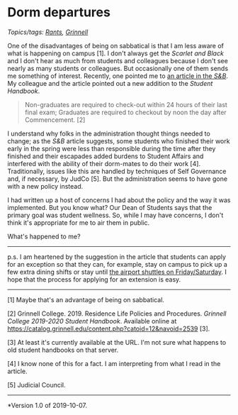 Dorm departures
===============

*Topics/tags: [Rants](index-rants), [Grinnell](index-grinnell)*

One of the disadvantages of being on sabbatical is that I am less
aware of what is happening on campus [1].  I don't always get the
_Scarlet and Black_ and I don't hear as much from students and
colleagues because I don't see nearly as many students or colleagues.
But occasionally one of them sends me something of interest.
Recently, one pointed me to [an article in the
_S&B_](https://grinnell.formstack.com/forms/shuttle_signup).  My
colleague and the article pointed out a new addition to the
_Student Handbook_.

> Non-graduates are required to check-out within 24 hours of their last final exam; Graduates are required to checkout by noon the day after Commencement. [2]

I understand why folks in the administration thought things needed
to change; as the _S&B_ article suggests, some students who finished
their work early in the spring were less than responsible during
the time after they finished and their escapades added burdens to
Student Affairs and interfered with the ability of their dorm-mates
to do their work [4].  Traditionally, issues like this are handled
by techniques of Self Governance and, if necessary, by JudCo [5].
But the administration seems to have gone with a new policy instead.

I had written up a host of concerns I had about the policy and the
way it was implemented.  But you know what?  Our Dean of Students
says that the primary goal was student wellness.  So, while I may
have concerns, I don't think it's appropriate for me to air them
in public.  

What's happened to me?

---

p.s. I am heartened by the suggestion in the article that students
can apply for an exception so that they can, for example, stay on
campus to pick up a few extra dining shifts or stay until [the
airport shuttles on
Friday/Saturday](https://grinnell.formstack.com/forms/shuttle_signup).  I
hope that the process for applying for an extension is easy.

---

[1] Maybe that's an advantage of being on sabbatical.

[2] Grinnell College.  2019.  Residence Life Policies and
Procedures.  _Grinnell College 2019-2020 Student Handbook_.
Available online at <https://catalog.grinnell.edu/content.php?catoid=12&navoid=2539> [3].

[3] At least it's currently available at the URL.  I'm not sure what happens
to old student handbooks on that server.

[4] I know none of this for a fact.  I am interpreting from what I read
in the article.

[5] Judicial Council.

---

*Version 1.0 of 2019-10-07.
